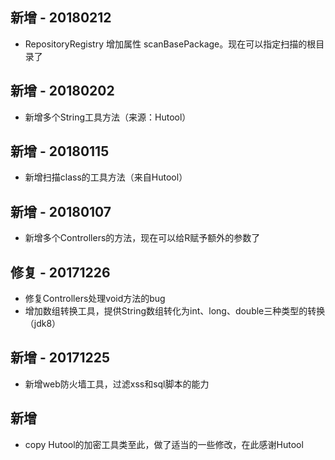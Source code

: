 ## 新增 - 20180212
+ RepositoryRegistry 增加属性 scanBasePackage。现在可以指定扫描的根目录了
## 新增 - 20180202
+ 新增多个String工具方法（来源：Hutool）
## 新增 - 20180115
+ 新增扫描class的工具方法（来自Hutool）
## 新增 - 20180107
+ 新增多个Controllers的方法，现在可以给R赋予额外的参数了
## 修复 - 20171226
+ 修复Controllers处理void方法的bug
+ 增加数组转换工具，提供String数组转化为int、long、double三种类型的转换（jdk8）
## 新增 - 20171225
+ 新增web防火墙工具，过滤xss和sql脚本的能力
## 新增
+ copy Hutool的加密工具类至此，做了适当的一些修改，在此感谢Hutool